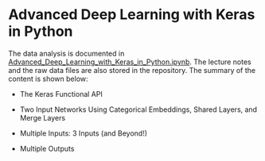 # Advanced Deep Learning with Keras in Python

The data analysis is documented in [Advanced_Deep_Learning_with_Keras_in_Python.ipynb](https://github.com/iDataist/Advanced-Deep-Learning-with-Keras-in-Python/blob/master/Advanced_Deep_Learning_with_Keras_in_Python.ipynb). The lecture notes and the raw data files are also stored in the repository. The summary of the content is shown below:

- The Keras Functional API

- Two Input Networks Using Categorical Embeddings, Shared Layers, and Merge Layers

- Multiple Inputs: 3 Inputs (and Beyond!)

- Multiple Outputs
